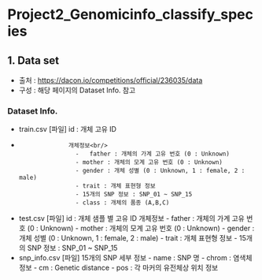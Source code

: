 # Project2_Genomicinfo_classify_species

## 1.	Data set
-	출처 : https://dacon.io/competitions/official/236035/data
-	구성 : 해당 페이지의 Dataset Info. 참고
### Dataset Info.
  -	train.csv [파일]	id : 개체 고유 ID<br/>
  -	                  개체정보<br/>
                        -	father : 개체의 가계 고유 번호 (0 : Unknown)
                        - mother : 개체의 모계 고유 번호 (0 : Unknown)
                        - gender : 개체 성별 (0 : Unknown, 1 : female, 2 : male)
                        - trait : 개체 표현형 정보 
                        - 15개의 SNP 정보 : SNP_01 ~ SNP_15
                        - class : 개체의 품종 (A,B,C)
  -	test.csv [파일]	id : 개체 샘플 별 고유 ID
                    개체정보
                      - father : 개체의 가계 고유 번호 (0 : Unknown)
                      - mother : 개체의 모계 고유 번호 (0 : Unknown)
                      - gender : 개체 성별 (0 : Unknown, 1 : female, 2 : male)
                      - trait : 개체 표현형 정보 
                      - 15개의 SNP 정보 : SNP_01 ~ SNP_15
  -	snp_info.csv [파일]	15개의 SNP 세부 정보
                      - name : SNP 명
                      - chrom : 염색체 정보
                      - cm : Genetic distance
                      - pos : 각 마커의 유전체상 위치 정보
